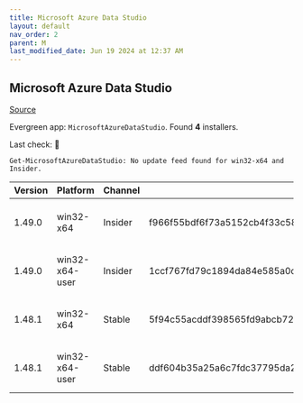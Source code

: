 ```yaml
---
title: Microsoft Azure Data Studio
layout: default
nav_order: 2
parent: M
last_modified_date: Jun 19 2024 at 12:37 AM
---
```


## Microsoft Azure Data Studio

[Source](https://docs.microsoft.com/en-us/sql/azure-data-studio/)

Evergreen app: `MicrosoftAzureDataStudio`. Found **4** installers.

Last check: 🔴
```
Get-MicrosoftAzureDataStudio: No update feed found for win32-x64 and Insider.
```

| Version | Platform       | Channel | Sha256                                                           | URI                                                                                                                                                                                                                                                                                    |
| ------- | -------------- | ------- | ---------------------------------------------------------------- | -------------------------------------------------------------------------------------------------------------------------------------------------------------------------------------------------------------------------------------------------------------------------------------- |
| 1.49.0  | win32-x64      | Insider | f966f55bdf6f73a5152cb4f33c580d157489c1f84deaae7e528b8a07d11d507a | [https://sqlopsbuilds.azureedge.net/insider/68bdada7125535743fb466d4a7471682b2cfbd16/azuredatastudio-windows-setup-1.49.0-insider.exe](https://sqlopsbuilds.azureedge.net/insider/68bdada7125535743fb466d4a7471682b2cfbd16/azuredatastudio-windows-setup-1.49.0-insider.exe)           |
| 1.49.0  | win32-x64-user | Insider | 1ccf767fd79c1894da84e585a0cd36ea0543007338c605a8ac4daabfc3c08605 | [https://sqlopsbuilds.azureedge.net/insider/68bdada7125535743fb466d4a7471682b2cfbd16/azuredatastudio-windows-user-setup-1.49.0-insider.exe](https://sqlopsbuilds.azureedge.net/insider/68bdada7125535743fb466d4a7471682b2cfbd16/azuredatastudio-windows-user-setup-1.49.0-insider.exe) |
| 1.48.1  | win32-x64      | Stable  | 5f94c55acddf398565fd9abcb72708a2486e95f43fc770c28c65568d98329adb | [https://sqlopsbuilds.azureedge.net/stable/8825ec21e67a34ede00e4f02a4afc692eb6cab61/azuredatastudio-windows-setup-1.48.1.exe](https://sqlopsbuilds.azureedge.net/stable/8825ec21e67a34ede00e4f02a4afc692eb6cab61/azuredatastudio-windows-setup-1.48.1.exe)                             |
| 1.48.1  | win32-x64-user | Stable  | ddf604b35a25a6c7fdc37795da28a6481dc7bae50cf25610f680c474724fe8a3 | [https://sqlopsbuilds.azureedge.net/stable/8825ec21e67a34ede00e4f02a4afc692eb6cab61/azuredatastudio-windows-user-setup-1.48.1.exe](https://sqlopsbuilds.azureedge.net/stable/8825ec21e67a34ede00e4f02a4afc692eb6cab61/azuredatastudio-windows-user-setup-1.48.1.exe)                   |
